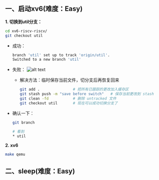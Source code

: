 
## 一、启动xv6(难度：Easy)

**1. 切换到util分支：**

```bash
cd xv6-riscv-riscv/
git checkout util
```

- 成功：
    ```bash
    branch 'util' set up to track 'origin/util'.
    Switched to a new branch 'util'
    ```

- 失败：
![alt text](lab1-assert/image.png)

  - 解决方法：临时保存当前文件，切分支后再恢复回来
    ```bash
    git add .               # 把所有已跟踪的更改加入缓存区
    git stash push -m "save before switch"   # 保存当前更改到 stash
    git clean -fd           # 删除 untracked 文件
    git checkout util       # 现在可以成功切换分支了
    ```
- 确认一下：

    ```bash
    git branch
    ```
    ```bash
    # 看到
    * util
    ```

**2.  xv6**

```bash
make qemu
```

## 二、sleep(难度：Easy)
